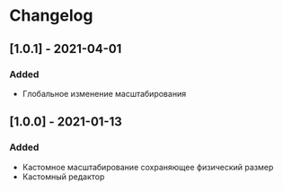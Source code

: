 # Changelog

## [1.0.1] - 2021-04-01
### Added
- Глобальное изменение масштабирования

## [1.0.0] - 2021-01-13
### Added
- Кастомное масштабирование сохраняющее физический размер
- Кастомный редактор